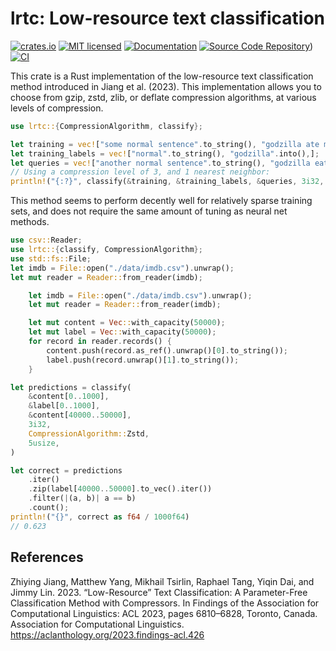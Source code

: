 # lrtc: Low-resource text classification

[![crates.io][crates-io-badge]][crates-io]
[![MIT licensed][license-badge]](#license)
[![Documentation][docs-badge]][docs]
[![Source Code Repository][repo-badge]][repo])
[![CI][ci-badge]][ci]

[repo-badge]: https://img.shields.io/badge/Code-On%20github.com-blue
[repo]: https://github.com/mikemahoney218/lrtc
[crates-io-badge]: https://img.shields.io/crates/v/lrtc.svg
[crates-io]: https://crates.io/crates/lrtc
[license-badge]: https://img.shields.io/badge/license-MIT-blue
[docs-badge]: https://docs.rs/lrtc/badge.svg
[docs]: https://docs.rs/lrtc
[ci-badge]: https://github.com/mikemahoney218/lrtc/actions/workflows/rust.yml/badge.svg
[ci]: https://github.com/ropensci/waywiser/actions/workflows/rust.yml

This crate is a Rust implementation of the low-resource text classification
method introduced in Jiang et al. (2023). This implementation allows you to
choose from gzip, zstd, zlib, or deflate compression algorithms, at various
levels of compression.

```rust
use lrtc::{CompressionAlgorithm, classify};

let training = vec!["some normal sentence".to_string(), "godzilla ate mars in June".into(),];
let training_labels = vec!["normal".to_string(), "godzilla".into(),];
let queries = vec!["another normal sentence".to_string(), "godzilla eats marshes in August".into(),];
// Using a compression level of 3, and 1 nearest neighbor:
println!("{:?}", classify(&training, &training_labels, &queries, 3i32, CompressionAlgorithm::Gzip, 1usize));
```

This method seems to perform decently well for relatively sparse training sets,
and does not require the same amount of tuning as neural net methods.

```rust
use csv::Reader;
use lrtc::{classify, CompressionAlgorithm};
use std::fs::File;
let imdb = File::open("./data/imdb.csv").unwrap();
let mut reader = Reader::from_reader(imdb);

    let imdb = File::open("./data/imdb.csv").unwrap();
    let mut reader = Reader::from_reader(imdb);

    let mut content = Vec::with_capacity(50000);
    let mut label = Vec::with_capacity(50000);
    for record in reader.records() {
        content.push(record.as_ref().unwrap()[0].to_string());
        label.push(record.unwrap()[1].to_string());
    }

let predictions = classify(
    &content[0..1000],
    &label[0..1000],
    &content[40000..50000],
    3i32,
    CompressionAlgorithm::Zstd,
    5usize,
)

let correct = predictions
    .iter()
    .zip(label[40000..50000].to_vec().iter())
    .filter(|(a, b)| a == b)
    .count();
println!("{}", correct as f64 / 1000f64)
// 0.623
```

## References
Zhiying Jiang, Matthew Yang, Mikhail Tsirlin, Raphael Tang, Yiqin Dai, and Jimmy Lin. 
2023. “Low-Resource” Text Classification: A Parameter-Free Classification Method with Compressors. 
In Findings of the Association for Computational Linguistics: ACL 2023, pages 6810–6828, Toronto, Canada. 
Association for Computational Linguistics. <https://aclanthology.org/2023.findings-acl.426>